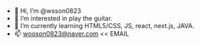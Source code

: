 - 👋 Hi, I’m @wsson0823
- 👀 I’m interested in play the guitar.
- 🌱 I’m currently learning HTML5/CSS, JS, react, next.js, JAVA.
- 📫 wooson0823@naver.com << EMAIL

<!---
wsson0823/wsson0823 is a ✨ special ✨ repository because its `README.md` (this file) appears on your GitHub profile.
You can click the Preview link to take a look at your changes.
--->

